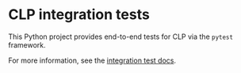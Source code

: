 # CLP integration tests

This Python project provides end-to-end tests for CLP via the `pytest` framework.

For more information, see the [integration test docs][integration-test-docs].

[integration-test-docs]: https://docs.yscope.com/clp/main/dev-docs/testing/integration-tests.

